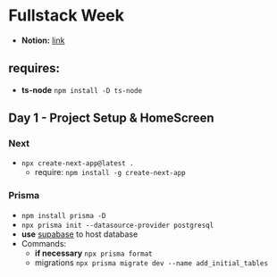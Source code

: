 # Fullstack Week


* **Notion:** [link](https://narrow-beach-a00.notion.site/Full-Stack-Week-3-Edi-o-f633d6a03555413e874a5e826bbaaf35)

## requires:

* **ts-node** `npm install -D ts-node`



## Day 1 - Project Setup & HomeScreen

### Next
* `npx create-next-app@latest .`
  - require: `npm install -g create-next-app` 

### Prisma
* `npm install prisma -D`
* `npx prisma init --datasource-provider postgresql`
* **use** [supabase](https://supabase.com/) to host database
* Commands:
  - **if necessary** `npx prisma format`
  - migrations `npx prisma migrate dev --name add_initial_tables`


